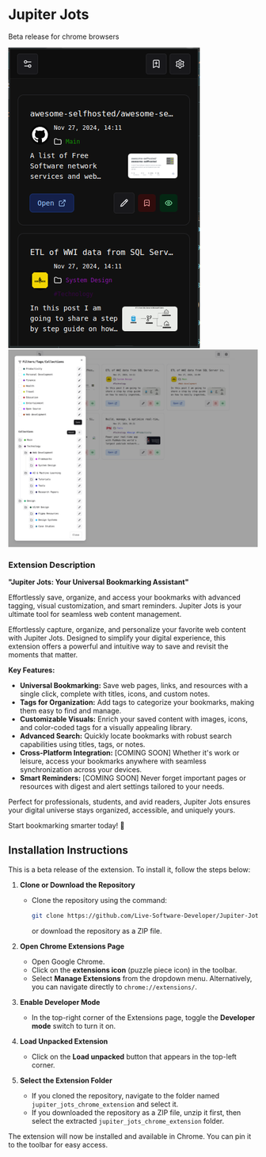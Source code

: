 # Jupiter Jots

Beta release for chrome browsers

![Chrome Extension](/assets/extension.png)
![Full View](/assets/full_view.png)

### Extension Description

**"Jupiter Jots: Your Universal Bookmarking Assistant"**  

Effortlessly save, organize, and access your bookmarks with advanced tagging, visual customization, and smart reminders. Jupiter Jots is your ultimate tool for seamless web content management.

Effortlessly capture, organize, and personalize your favorite web content with Jupiter Jots. Designed to simplify your digital experience, this extension offers a powerful and intuitive way to save and revisit the moments that matter.  

**Key Features:**  
- **Universal Bookmarking:** Save web pages, links, and resources with a single click, complete with titles, icons, and custom notes.  
- **Tags for Organization:** Add tags to categorize your bookmarks, making them easy to find and manage.  
- **Customizable Visuals:** Enrich your saved content with images, icons, and color-coded tags for a visually appealing library.  
- **Advanced Search:** Quickly locate bookmarks with robust search capabilities using titles, tags, or notes.  
- **Cross-Platform Integration:** [COMING SOON] Whether it's work or leisure, access your bookmarks anywhere with seamless synchronization across your devices.  
- **Smart Reminders:** [COMING SOON] Never forget important pages or resources with digest and alert settings tailored to your needs.  

Perfect for professionals, students, and avid readers, Jupiter Jots ensures your digital universe stays organized, accessible, and uniquely yours. 

Start bookmarking smarter today! 🚀

## Installation Instructions

This is a beta release of the extension. To install it, follow the steps below:

1. **Clone or Download the Repository**  
   - Clone the repository using the command:  
     ```bash
     git clone https://github.com/Live-Software-Developer/Jupiter-Jots
     ```  
     or download the repository as a ZIP file.

2. **Open Chrome Extensions Page**  
   - Open Google Chrome.  
   - Click on the **extensions icon** (puzzle piece icon) in the toolbar.  
   - Select **Manage Extensions** from the dropdown menu. Alternatively, you can navigate directly to `chrome://extensions/`.

3. **Enable Developer Mode**  
   - In the top-right corner of the Extensions page, toggle the **Developer mode** switch to turn it on.

4. **Load Unpacked Extension**  
   - Click on the **Load unpacked** button that appears in the top-left corner.

5. **Select the Extension Folder**  
   - If you cloned the repository, navigate to the folder named `jupiter_jots_chrome_extension` and select it.  
   - If you downloaded the repository as a ZIP file, unzip it first, then select the extracted `jupiter_jots_chrome_extension` folder.

The extension will now be installed and available in Chrome. You can pin it to the toolbar for easy access.